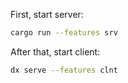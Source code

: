 First, start server:

```sh
cargo run --features srv
```


After that, start client:

```sh
dx serve --features clnt
```
